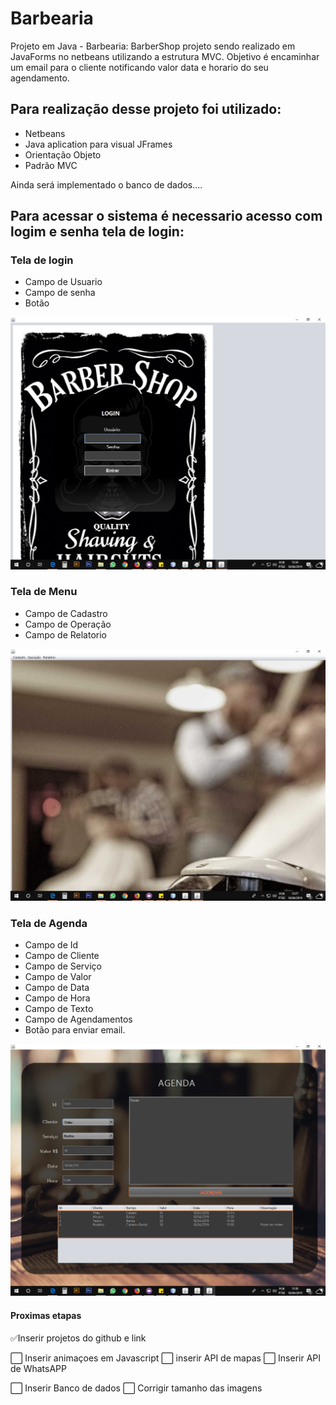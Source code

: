 # Barbearia
Projeto em Java - Barbearia: BarberShop  projeto sendo realizado em JavaForms no netbeans utilizando a estrutura MVC. Objetivo é encaminhar um email para o cliente notificando valor data e horario do seu agendamento.




##  Para realização desse projeto foi utilizado:

  - Netbeans  <br>
  - Java aplication para visual JFrames<br>
  - Orientação Objeto<br>
  - Padrão MVC <br>
  
  Ainda será implementado o banco de dados.... 

## Para acessar o sistema é necessario acesso com logim e senha tela de login:

### Tela de login

- Campo de Usuario 
- Campo de senha
- Botão

![Primeira tela](/_interface/Tela%20Login.jpg "Tela de login")



### Tela de Menu

- Campo de Cadastro
- Campo de Operação
- Campo de Relatorio

![Segunda tela](/_interface/Tela%20Menu%20Princiapal.jpg  "Tela de menu")

### Tela de Agenda

- Campo de Id
- Campo de Cliente
- Campo de Serviço
- Campo de Valor
- Campo de Data
- Campo de Hora
- Campo de Texto 
- Campo de Agendamentos
- Botão para enviar email.


![Terceira tela](/_interface/Agenda1.png "Tela de Agendamento")




#### Proximas etapas 

✅Inserir projetos do github e link 

⬜ Inserir animaçoes em Javascript
⬜ inserir API de mapas 
⬜ Inserir API de WhatsAPP

⬜ Inserir Banco de dados
⬜ Corrigir tamanho das imagens


